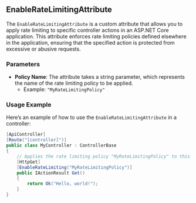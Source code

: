 ## EnableRateLimitingAttribute

The `EnableRateLimitingAttribute` is a custom attribute that allows you to apply rate limiting to specific controller actions in an ASP.NET Core application. This attribute enforces rate limiting policies defined elsewhere in the application, ensuring that the specified action is protected from excessive or abusive requests.

### Parameters

- **Policy Name**: The attribute takes a string parameter, which represents the name of the rate limiting policy to be applied.
  - Example: `"MyRateLimitingPolicy"`

### Usage Example

Here’s an example of how to use the `EnableRateLimitingAttribute` in a controller:

```csharp
[ApiController]
[Route("[controller]")]
public class MyController : ControllerBase
{
    // Applies the rate limiting policy "MyRateLimitingPolicy" to this action
    [HttpGet]
    [EnableRateLimiting("MyRateLimitingPolicy")]
    public IActionResult Get()
    {
        return Ok("Hello, world!");
    }
}
```